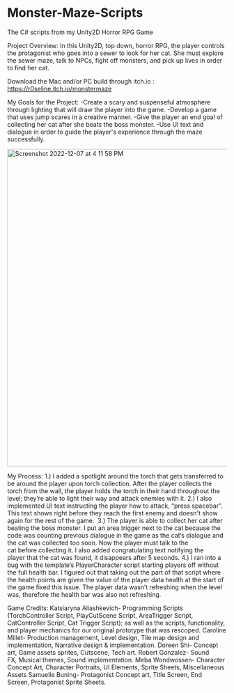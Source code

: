 # Monster-Maze-Scripts
The C# scripts from my Unity2D Horror RPG Game

Project Overview:
In this Unity2D, top down, horror RPG, the player controls the protagonist who goes into a sewer to look for her cat. She must explore the sewer maze, talk to NPCs, fight off monsters, and pick up lives in order to find her cat.

Download the Mac and/or PC build through itch.io : https://r0seline.itch.io/monstermaze

My Goals for the Project:
-Create a scary and suspenseful atmosphere through lighting that will draw the player into the game.
-Develop a game that uses jump scares in a creative manner.
-Give the player an end goal of collecting her cat after she beats the boss monster.
-Use UI text and dialogue in order to guide the player's experience through the maze successfully.

<img width="729" alt="Screenshot 2022-12-07 at 4 11 58 PM" src="https://user-images.githubusercontent.com/113384816/233703309-ed92c50a-593a-4138-b6f5-41ba2abdef42.png">

My Process:
1.) I added a spotlight around the torch that gets transferred to be around the player upon torch collection. After the player collects the torch from the wall, the player holds the torch in their hand throughout the level; they’re able to light their way and attack enemies with it.
2.) I also implemented UI text instructing the player how to attack, “press spacebar”. This text shows right before they reach the first enemy and doesn't show again for the rest of the game. 
3.) The player is able to collect her cat after beating the boss monster. I put an area trigger next to the cat because the code was counting previous dialogue in the game as the cat’s dialogue and the cat was collected too soon. Now the player must talk to the cat before collecting it. I also added congratulating text notifying the player that the cat was found, it disappears after 5 seconds.
4.) I ran into a bug with the template’s PlayerCharacter script starting players off without the full health bar. I figured out that taking out the part of that script where the health points are given the value of the player data health at the start of the game fixed this issue. The player data wasn’t refreshing when the level was, therefore the health bar was also not refreshing.

Game Credits:
Katsiaryna Aliashkevich- Programming Scripts (TorchController Script, PlayCutScene Script, AreaTrigger Script, CatController Script, Cat Trigger Script); as well as the scripts, functionality, and player mechanics for our original prototype that was rescoped.
Caroline Millet- Production management, Level design, Tile map design and implementation, Narrative design &amp; implementation.
Doreen Shi- Concept art, Game assets sprites, Cutscene, Tech art.
Robert Gonzalez- Sound FX, Musical themes, Sound implementation.
Meba Wondwossen- Character Concept Art, Character Portraits, UI Elements, Sprite Sheets, Miscellaneous Assets
Samuelle Buning- Protagonist Concept art, Title Screen, End Screen, Protagonist Sprite Sheets.

